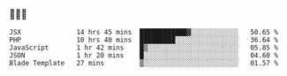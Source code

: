 ### 👋👋👋
<!--START_SECTION:waka-->
```text
JSX              14 hrs 45 mins  ████████████▓░░░░░░░░░░░░   50.65 % 
PHP              10 hrs 40 mins  █████████░░░░░░░░░░░░░░░░   36.64 % 
JavaScript       1 hr 42 mins    █▒░░░░░░░░░░░░░░░░░░░░░░░   05.85 % 
JSON             1 hr 20 mins    █░░░░░░░░░░░░░░░░░░░░░░░░   04.60 % 
Blade Template   27 mins         ▒░░░░░░░░░░░░░░░░░░░░░░░░   01.57 % 
```
<!--END_SECTION:waka-->
